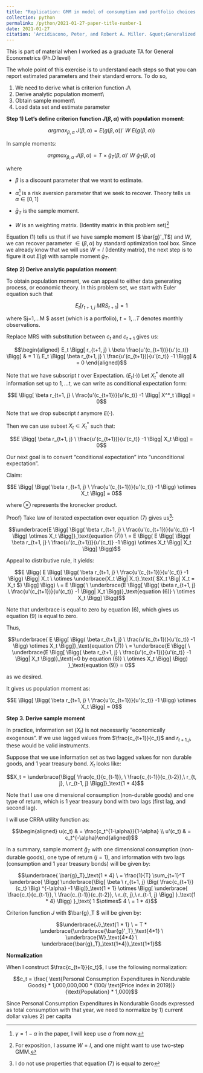 ```yaml
---
title: "Replication: GMM in model of consumption and portfolio choices (1982)"
collection: python
permalink: /python/2021-01-27-paper-title-number-1
date: 2021-01-27
citation: 'Arcidiacono, Peter, and Robert A. Miller. &quot;Generalized instrumental variables estimation of nonlinear rational expectations models.&quot; <i>Econometrica  (1982): 1269-1286.</i>'
---
```


This is part of material when I worked as a graduate TA for General Econometrics (Ph.D level)

The whole point of this exercise is to understand each steps so that you can report estimated parameters and their standard errors. To do
so,

1) We need to derive what is criterion function $J$\
2) Derive analytic population moment\
3) Obtain sample moment\
4) Load data set and estimate parameter

**Step 1) Let’s define criterion function $J(\beta, \alpha)$ with
population moment**:

$$argmax_{\beta, \alpha} \ J(\beta, \alpha) = E ({g}(\beta, \alpha)) ' \ W \ E ({g}(\beta, \alpha))$$

In sample moments:

$$argmax_{\beta, \alpha} \ J(\beta, \alpha) = T \times \bar{g}_T(\beta, \alpha) ' \ W \ \bar{g}_T(\beta, \alpha)$$

where

-   $\beta$ is a discount parameter that we want to estimate.

-   $\alpha$[^1] is a risk aversion parameter that we seek to recover.
    Theory tells us $\alpha \in [0,1]$

-   $\bar{g}_T$ is the sample moment.

-   $W$ is an weighting matrix. (Identity matrix in this problem set)[^2]

Equation (1) tells us that if we have sample moment ($ \bar{g}'_T$) and
$W$, we can recover parameter $\in (\beta, \alpha)$ by standard
optimization tool box. Since we already know that we will use $W = I$
(Identity matrix), the next step is to figure it out $E(g)$ with sample
moment $\bar{g}_T$.

**Step 2) Derive analytic population moment**:

To obtain population moment, we can appeal to either data generating
process, or economic theory. In this problem set, we start with Euler
equation such that

$$E_t [r_{t+1, j} \  MRS_{t+1}] = 1$$

where $j=1,...M $ asset (which is a portfolio), $t=1,..T$ denotes
monthly observations.

Replace MRS with substitution between $c_t$ and $c_{t+1}$ gives us:

$$\begin{aligned}
    E_t \Bigg[ r_{t+1, j} \  \beta \frac{u'(c_{t+1})}{u'(c_t)} \Bigg] &  = 1 \\
    E_t \Bigg[ \beta r_{t+1, j} \   \frac{u'(c_{t+1})}{u'(c_t)}   -1 \Bigg] &  = 0 \end{aligned}$$

Note that we have subscript $t$ over Expectation. $(E_t (\cdot))$ Let
$X^*_t$ denote all information set up to $1,... t$, we can write as
conditional expectation form:

$$E \Bigg[ \beta  r_{t+1, j} \   \frac{u'(c_{t+1})}{u'(c_t)} -1 \Bigg| X^*_t \Bigg] = 0$$

Note that we drop subscript $t$ anymore $E(\cdot)$.

Then we can use subset $X_t \subset X^*_t$ such that:

$$E \Bigg[ \beta  r_{t+1, j} \   \frac{u'(c_{t+1})}{u'(c_t)}  -1 \Bigg| X_t \Bigg] = 0$$

Our next goal is to convert “conditional expectation” into
“unconditional expectation”.

Claim:

$$E \Bigg[ \Bigg( \beta  r_{t+1, j} \   \frac{u'(c_{t+1})}{u'(c_t)}  -1 \Bigg) \otimes X_t \Bigg] = 0$$

where $\otimes$ represents the kronecker product.

Proof) Take law of iterated expectation over equation (7) gives us[^3]:

$$\underbrace{E \Bigg[ \Bigg( \beta  r_{t+1, j} \   \frac{u'(c_{t+1})}{u'(c_t)}  -1 \Bigg) \otimes X_t \Bigg]}_\text{equation (7)} \ = E \Bigg(   E \Bigg[ \Bigg( \beta  r_{t+1, j} \   \frac{u'(c_{t+1})}{u'(c_t)}  -1 \Bigg) \otimes X_t \Bigg| X_t \Bigg] \Bigg)$$

Appeal to distributive rule, it yields:

$$E \Bigg(   E \Bigg[ \Bigg( \beta  r_{t+1, j} \   \frac{u'(c_{t+1})}{u'(c_t)}  -1 \Bigg) \Bigg| X_t \ \otimes \underbrace{X_t \Big| X_t}_\text{ $X_t \Big| X_t = X_t $} \Bigg] \Bigg) \ =   E \Bigg(  \ \underbrace{E \Bigg[ \Bigg( \beta  r_{t+1, j} \   \frac{u'(c_{t+1})}{u'(c_t)}  -1  \Bigg| X_t \Bigg)}_\text{equation (6)} \ \otimes X_t \Bigg] \Bigg)$$

Note that underbrace is equal to zero by equation (6), which gives us
equation (9) is equal to zero.

Thus,

$$\underbrace{ E \Bigg[ \Bigg( \beta  r_{t+1, j} \   \frac{u'(c_{t+1})}{u'(c_t)}  -1 \Bigg) \otimes X_t \Bigg]}_\text{equation (7)} \ = \underbrace{E \Bigg(  \ \underbrace{E \Bigg[ \Bigg( \beta  r_{t+1, j} \   \frac{u'(c_{t+1})}{u'(c_t)}  -1  \Bigg| X_t \Bigg)}_\text{=0 by equation (6)} \ \otimes X_t \Bigg] \Bigg)   }_\text{equation (9)}   = 0$$

as we desired.

It gives us population moment as:

$$E \Bigg[ \Bigg( \beta  r_{t+1, j} \   \frac{u'(c_{t+1})}{u'(c_t)}  -1 \Bigg) \otimes X_t \Bigg] = 0$$

**Step 3. Derive sample moment**

In practice, information set ($X_t$) is not necessarily “economically
exogenous”. If we use lagged values from $\frac{c_{t+1}}{c_t}$ and
$r_{t+1, j}$, these would be valid instruments.

Suppose that we use information set as two lagged values for non durable
goods, and 1 year treasury bond. $X_t$ looks like:

$$X_t =  \underbrace{\Bigg[ \frac{c_t}{c_{t-1}}, \ \frac{c_{t-1}}{c_{t-2}},\   r_{t, j}, \ r_{t-1, j}  \Bigg]}_\text{1 * 4}$$

Note that I use one dimensional consumption (non-durable goods) and one
type of return, which is 1 year treasury bond with two lags (first lag,
and second lag).

I will use CRRA utility function as:

$$\begin{aligned}
    u(c_t) &  = \frac{c_t^{1-\alpha}}{1-\alpha} \\
    u'(c_t) & = c_t^{-\alpha}\end{aligned}$$

In a summary, sample moment $\bar{g}_T$ with one dimensional consumption
(non-durable goods), one type of return $(j=1)$, and information with
two lags (consumption and 1 year treasury bonds) will be given by:

$$\underbrace{ \bar{g}_T}_\text{1 * 4} \ = \frac{1}{T} \sum_{t=1}^T \underbrace{ \Bigg( \underbrace{\Big[ \beta \ r_{t+1, j} \Big( \frac{c_{t+1}}{c_t} \Big) ^{-\alpha} -1 \Big]}_\text{1 * 1} \otimes  \Bigg[ \underbrace{ \frac{c_t}{c_{t-1}}, \ \frac{c_{t-1}}{c_{t-2}},  \ r_{t, j},\  r_{t-1, j}  \Bigg] }_\text{1 * 4} \Bigg) }_\text{ 1 $\otimes$ 4 \ = 1 * 4}$$

Criterion function $J$ with $\bar{g}_T $ will be given by:

$$\underbrace{J}_\text{1 * 1} \ = T * \underbrace{\underbrace{\bar{g}'_T}_\text{4*1} \ \underbrace{W}_\text{4*4} \ \underbrace{\bar{g}_T}_\text{1*4}}_\text{1*1}$$

**Normalization**

When I construct $\frac{c_{t+1}}{c_t}$, I use the following
normalization:

$$c_t = \frac{ \text{Personal Consumption Expenditures in Nondurable Goods} * 1,000,000,000 * (100/ \text{Price index in 2019})}{\text{Population} * 1,000}$$

Since Personal Consumption Expenditures in Nondurable Goods expressed as
total consumption with that year, we need to normalize by 1) current
dollar values 2) per capita

[^1]: $\gamma = 1-\alpha$ in the paper, I will keep use $\alpha$ from now.
[^2]: For exposition, I assume $W=I$, and one might want to use two-step GMM.
[^3]: I do not use properties that equation (7) is equal to zero

